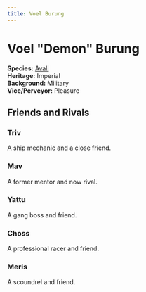 ```yaml
---
title: Voel Burung
---
```


# Voel "Demon" Burung

**Species:** [Avali](/xeno/avali)<br />
**Heritage:** Imperial<br />
**Background:** Military<br />
**Vice/Perveyor:** Pleasure

## Friends and Rivals

### Triv

A ship mechanic and a close friend.

### Mav

A former mentor and now rival.

### Yattu

A gang boss and friend.

### Choss

A professional racer and friend.

### Meris

A scoundrel and friend.